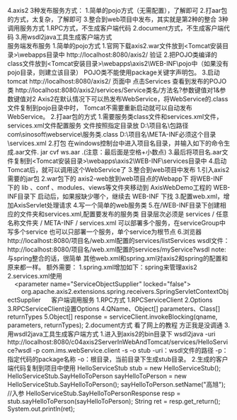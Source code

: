 4.axis2
    3种发布服务方式：
        1.简单的pojo方式（无需配置），了解即可
        2.打aar包的方式，太复杂，了解即可
        3.整合到web项目中发布，其实就是第2种的整合
    3种调用服务方式
        1.RPC方式，不生成客户端代码
        2.document方式，不生成客户端代码
        3.用wsdl2java工具生成客户端方式      
    服务端发布服务
        1.简单的pojo方式
            1.官网下载axis2.war文件放到<Tomcat安装目录>\webapps目录中
                http://localhost:8080/axis2/ 验证
            2.把POJO类编译的class文件放到<Tomcat安装目录>\webapps\axis2\WEB-INF\pojo中（如果没有pojo目录，则建立该目录）
                POJO类不能使用package关键字声明包。
            3.启动tomcat
                http://localhost:8080/axis2/    页面中 点击Services 查看到发布的POJO类
                http://localhost:8080/axis2/services/Service类名/方法名?参数键值对1&参数键值对2
                Axis2在默认情况下可以热发布WebService，将WebService的.class文件复制到pojo目录中时，
                Tomcat不需要重新启动就可以自动发布WebService。
        2.打aar包的方式
            1.需要服务类class文件和services.xml文件，services.xml文件配置服务
                文件按照指定目录放
                    D:\项目名\包路径com\sinosoft\webservice\服务类.class
                    D:\项目名\META-INF必须这个目录\services.xml
            2.打包
                在windows控制台中进入项目名目录，并输入如下的命令生成.aar文件.
                jar cvf ws.aar .(注意：最后面是空格+小数点)
            3.最后将项目名.aar文件复制到<Tomcat安装目录>\webapps\axis2\WEB-INF\services目录中 
            4.启动Tomcat后，就可以调用这个WebService了
        3.整合到web项目中发布
            1.引入axis2需要的jar包
            2.war包下的
                axis2-web放到web项目点的Webapp下
                将WEB-INF 下的 lib 、conf  、modules、views等文件夹移动到 AxisWebDemo工程的 WEB-INF目录下
                启动后，如果报缺少哪个，继续去 WEB-INF 下找
            3.配置web.xml，增加AxisServlet处理请求
            4.写一个简单的web服务类
            5.在/WEB-INF目录下创建相应的文件夹和services.xml,配置要发布的服务类
                目录层次必须是  services / 任意名称文件夹  / META-INF / services.xml 
                可以部署多个服务，在serviceGroup中写多个service
                也可以只部署一个服务，单个service为根节点
            6.浏览器
                http://localhost:8080/项目名/web.xml配置的services/listServices
                wsdl文件：http://localhost:8080/项目名/web.xml配置的services/myService?wsdl
            note:
                与spring整合的话，很简单
                其他web.xml和spring.xml对axis2和spring的配置和原来都一样。
                额外需要：
                    1.spring.xml增加如下：spring来管理axis2
                        <bean id= "applicationContext" class = "org.apache.axis2.extensions.spring.receivers.ApplicationContextHolder"  />
                    2.services.xml使用
                        <!-- 通过ServiceObjectSupplier参数指定SpringServletContextObjectSupplier类来获得Spring的ApplicationContext对象 -->
                        <parameter name="ServiceObjectSupplier" locked="false">
                            org.apache.axis2.extensions.spring.receivers.SpringServletContextObjectSupplier
                        </parameter>
    客户端调用服务
        1.RPC方式
            1.RPCServiceClient
            2.Options
            3.RPCServiceClient设置Options
            4.QName、Object[] parameters、Class[] returnTypes
            5.Object[] response = serviceClient.invokeBlocking(qname, parameters, returnTypes);
        2.document方式
            看了网上的教程 方正我是没调通
        3.用wsdl2java工具生成客户端方式 
            1.进入到axis2的bin目录下 
                wsdl2java -uri http://localhost:8080/c04axis2ServerInWebAndTomcat/services/HelloService?wsdl -p com.ims.webService.client -s -o stub
                    -uri：wsdl文件的路径
                    -p：指定代码的package名称
                    -o：根目录，当前目录下生成stub目录。
            2.生成的客户端代码复制到项目中使用
                HelloServiceStub stub = new HelloServiceStub();
                HelloServiceStub.SayHelloToPerson sayHelloToPerson = new HelloServiceStub.SayHelloToPerson();
                sayHelloToPerson.setName("高旭"); //入参
                HelloServiceStub.SayHelloToPersonResponse resp = stub.sayHelloToPerson(sayHelloToPerson);
                String ret = resp.get_return();
                System.out.println(ret);    